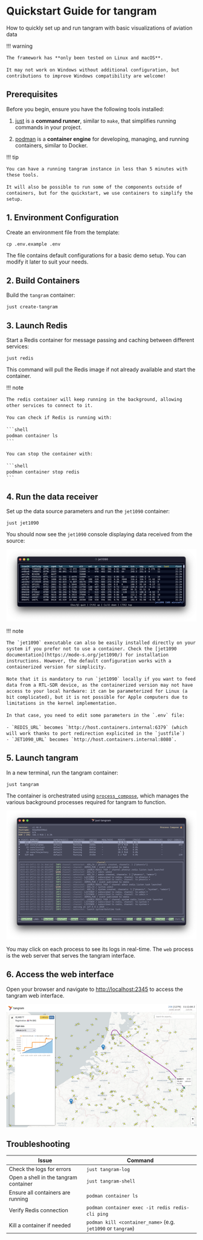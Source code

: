 # Quickstart Guide for tangram

<p class="subtitle">How to quickly set up and run tangram with basic visualizations of aviation data</p>

!!! warning

    The framework has **only been tested on Linux and macOS**.

    It may not work on Windows without additional configuration, but contributions to improve Windows compatibility are welcome!

## Prerequisites

Before you begin, ensure you have the following tools installed:

1. [just](https://github.com/casey/just) is a **command runner**, similar to `make`, that simplifies running commands in your project.

2. [podman](https://podman.io/) is a **container engine** for developing, managing, and running containers, similar to Docker.

!!! tip

    You can have a running tangram instance in less than 5 minutes with these tools.

    It will also be possible to run some of the components outside of containers, but for the quickstart, we use containers to simplify the setup.

## 1. Environment Configuration

Create an environment file from the template:

```shell
cp .env.example .env
```

The file contains default configurations for a basic demo setup. You can modify it later to suit your needs.

## 2. Build Containers

Build the `tangram` container:

```shell
just create-tangram
```

## 3. Launch Redis

Start a Redis container for message passing and caching between different services:

```shell
just redis
```

This command will pull the Redis image if not already available and start the container.

!!! note

    The redis container will keep running in the background, allowing other services to connect to it.

    You can check if Redis is running with:

    ```shell
    podman container ls
    ```

    You can stop the container with:

    ```shell
    podman container stop redis
    ```

## 4. Run the data receiver

Set up the data source parameters and run the `jet1090` container:

```shell
just jet1090
```

You should now see the `jet1090` console displaying data received from the source:

![jet1090 console](./screenshot/jet1090.png)

!!! note

    The `jet1090` executable can also be easily installed directly on your system if you prefer not to use a container. Check the [jet1090 documentation](https://mode-s.org/jet1090/) for installation instructions. However, the default configuration works with a containerized version for simplicity.

    Note that it is mandatory to run `jet1090` locally if you want to feed data from a RTL-SDR device, as the containerized version may not have access to your local hardware: it can be parameterized for Linux (a bit complicated), but it is not possible for Apple computers due to limitations in the kernel implementation.

    In that case, you need to edit some parameters in the `.env` file:

    - `REDIS_URL` becomes `http://host.containers.internal:6379` (which will work thanks to port redirection explicited in the `justfile`)
    - `JET1090_URL` becomes `http://host.containers.internal:8080`.

## 5. Launch tangram

In a new terminal, run the tangram container:

```shell
just tangram
```

The container is orchestrated using [`process_compose`](https://github.com/F1bonacc1/process-compose), which manages the various background processes required for tangram to function.

![process composer](./screenshot/process.png)

You may click on each process to see its logs in real-time. The `web` process is the web server that serves the tangram interface.

## 6. Access the web interface

Open your browser and navigate to <http://localhost:2345> to access the tangram web interface.

![web interface](./screenshot/tangram_screenshot_nl.png)

## Troubleshooting

| Issue                                 | Command                                                      |
| ------------------------------------- | ------------------------------------------------------------ |
| Check the logs for errors             | `just tangram-log`                                           |
| Open a shell in the tangram container | `just tangram-shell`                                         |
| Ensure all containers are running     | `podman container ls`                                        |
| Verify Redis connection               | `podman container exec -it redis redis-cli ping`             |
| Kill a container if needed            | `podman kill <container_name>` (e.g. `jet1090` or `tangram`) |
